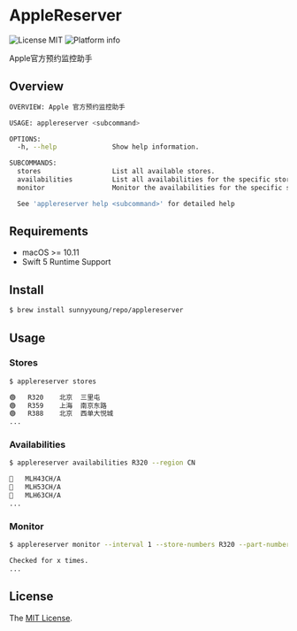 # AppleReserver

![License MIT](https://img.shields.io/github/license/mashape/apistatus.svg)
![Platform info](https://img.shields.io/badge/platform-macOS-lightgrey.svg)

Apple官方预约监控助手

## Overview

```bash
OVERVIEW: Apple 官方预约监控助手

USAGE: applereserver <subcommand>

OPTIONS:
  -h, --help              Show help information.

SUBCOMMANDS:
  stores                  List all available stores.
  availabilities          List all availabilities for the specific store.
  monitor                 Monitor the availabilities for the specific stores and parts.

  See 'applereserver help <subcommand>' for detailed help
```

## Requirements

- macOS >= 10.11
- Swift 5 Runtime Support

## Install

```bash
$ brew install sunnyyoung/repo/applereserver
```

## Usage

### Stores

```bash
$ applereserver stores

🟢	R320	北京	三里屯
🟢	R359	上海	南京东路
🟢	R388	北京	西单大悦城
...
```

### Availabilities

```bash
$ applereserver availabilities R320 --region CN

🔴	MLH43CH/A
🔴	MLH53CH/A
🔴	MLH63CH/A
...
```

### Monitor

```bash
$ applereserver monitor --interval 1 --store-numbers R320 --part-numbers MLTE3CH/A

Checked for x times.
...
```

## License

The [MIT License](LICENSE).
